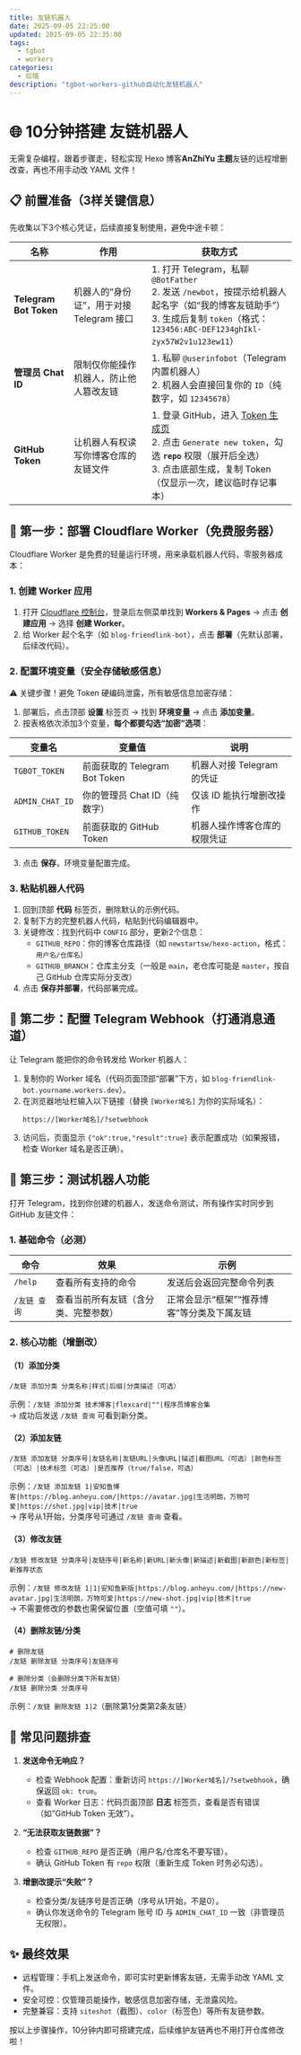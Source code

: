 ```yaml
---
title: 友链机器人
date: 2025-09-05 22:25:00
updated: 2025-09-05 22:35:00
tags:
  - tgbot
  - workers
categories:
  - 后端
description: "tgbot-workers-github自动化友链机器人"
---
```


# 🌐 10分钟搭建 友链机器人

无需复杂编程，跟着步骤走，轻松实现 Hexo 博客**AnZhiYu 主题**友链的远程增删改查，再也不用手动改 YAML 文件！


## 📋 前置准备（3样关键信息）
先收集以下3个核心凭证，后续直接复制使用，避免中途卡顿：

| 名称 | 作用 | 获取方式 |
|------|------|----------------|
| **Telegram Bot Token** | 机器人的“身份证”，用于对接 Telegram 接口 | 1. 打开 Telegram，私聊 `@BotFather` <br> 2. 发送 `/newbot`，按提示给机器人起名字（如“我的博客友链助手”） <br> 3. 生成后复制 `token`（格式：`123456:ABC-DEF1234ghIkl-zyx57W2v1u123ew11`） |
| **管理员 Chat ID** | 限制仅你能操作机器人，防止他人篡改友链 | 1. 私聊 `@userinfobot`（Telegram 内置机器人） <br> 2. 机器人会直接回复你的 `ID`（纯数字，如 `12345678`） |
| **GitHub Token** | 让机器人有权读写你博客仓库的友链文件 | 1. 登录 GitHub，进入 [Token 生成页](https://github.com/settings/tokens) <br> 2. 点击 `Generate new token`，勾选 **`repo`** 权限（展开后全选） <br> 3. 点击底部生成，复制 Token（仅显示一次，建议临时存记事本） |


## 🚀 第一步：部署 Cloudflare Worker（免费服务器）
Cloudflare Worker 是免费的轻量运行环境，用来承载机器人代码，零服务器成本：

### 1. 创建 Worker 应用
1. 打开 [Cloudflare 控制台](https://dash.cloudflare.com/)，登录后左侧菜单找到 **Workers & Pages** → 点击 **创建应用** → 选择 **创建 Worker**。
2. 给 Worker 起个名字（如 `blog-friendlink-bot`），点击 **部署**（先默认部署，后续改代码）。

### 2. 配置环境变量（安全存储敏感信息）
⚠️ 关键步骤！避免 Token 硬编码泄露，所有敏感信息加密存储：
1. 部署后，点击顶部 **设置** 标签页 → 找到 **环境变量** → 点击 **添加变量**。
2. 按表格依次添加3个变量，**每个都要勾选“加密”选项**：

| 变量名 | 变量值 | 说明 |
|--------|--------|------|
| `TGBOT_TOKEN` | 前面获取的 Telegram Bot Token | 机器人对接 Telegram 的凭证 |
| `ADMIN_CHAT_ID` | 你的管理员 Chat ID（纯数字） | 仅该 ID 能执行增删改操作 |
| `GITHUB_TOKEN` | 前面获取的 GitHub Token | 机器人操作博客仓库的权限凭证 |

3. 点击 **保存**，环境变量配置完成。

### 3. 粘贴机器人代码
1. 回到顶部 **代码** 标签页，删除默认的示例代码。
2. 复制下方的完整机器人代码，粘贴到代码编辑器中。
3. 关键修改：找到代码中 `CONFIG` 部分，更新2个信息：
   - `GITHUB_REPO`：你的博客仓库路径（如 `newstartsw/hexo-action`，格式：`用户名/仓库名`）
   - `GITHUB_BRANCH`：仓库主分支（一般是 `main`，老仓库可能是 `master`，按自己 GitHub 仓库实际分支改）
4. 点击 **保存并部署**，代码部署完成。


## 🔗 第二步：配置 Telegram Webhook（打通消息通道）
让 Telegram 能把你的命令转发给 Worker 机器人：
1. 复制你的 Worker 域名（代码页面顶部“部署”下方，如 `blog-friendlink-bot.yourname.workers.dev`）。
2. 在浏览器地址栏输入以下链接（替换 `[Worker域名]` 为你的实际域名）：
   ```
   https://[Worker域名]/?setwebhook
   ```
3. 访问后，页面显示 `{"ok":true,"result":true}` 表示配置成功（如果报错，检查 Worker 域名是否正确）。


## 🎯 第三步：测试机器人功能
打开 Telegram，找到你创建的机器人，发送命令测试，所有操作实时同步到 GitHub 友链文件：

### 1. 基础命令（必测）
| 命令 | 效果 | 示例 |
|------|------|------|
| `/help` | 查看所有支持的命令 | 发送后会返回完整命令列表 |
| `/友链 查询` | 查看当前所有友链（含分类、完整参数） | 正常会显示“框架”“推荐博客”等分类及下属友链 |

### 2. 核心功能（增删改）
#### （1）添加分类
```
/友链 添加分类 分类名称|样式|后缀|分类描述（可选）
```
示例：`/友链 添加分类 技术博客|flexcard|""|程序员博客合集`  
→ 成功后发送 `/友链 查询` 可看到新分类。

#### （2）添加友链
```
/友链 添加友链 分类序号|友链名称|友链URL|头像URL|描述|截图URL（可选）|颜色标签（可选）|技术标签（可选）|是否推荐（true/false，可选）
```
示例：`/友链 添加友链 1|安知鱼博客|https://blog.anheyu.com/|https://avatar.jpg|生活明朗，万物可爱|https://shot.jpg|vip|技术|true`  
→ 序号从1开始，分类序号可通过 `/友链 查询` 查看。

#### （3）修改友链
```
/友链 修改友链 分类序号|友链序号|新名称|新URL|新头像|新描述|新截图|新颜色|新标签|新推荐状态
```
示例：`/友链 修改友链 1|1|安知鱼新版|https://blog.anheyu.com/|https://new-avatar.jpg|生活明朗，万物可爱|https://new-shot.jpg|vip|技术|true`  
→ 不需要修改的参数也需保留位置（空值可填 `""`）。

#### （4）删除友链/分类
```
# 删除友链
/友链 删除友链 分类序号|友链序号

# 删除分类（会删除分类下所有友链）
/友链 删除分类 分类序号
```
示例：`/友链 删除友链 1|2`（删除第1分类第2条友链）


## 🚨 常见问题排查
1. **发送命令无响应？**
   - 检查 Webhook 配置：重新访问 `https://[Worker域名]/?setwebhook`，确保返回 `ok: true`。
   - 查看 Worker 日志：代码页面顶部 **日志** 标签页，查看是否有错误（如“GitHub Token 无效”）。

2. **“无法获取友链数据”？**
   - 检查 `GITHUB_REPO` 是否正确（用户名/仓库名不要写错）。
   - 确认 GitHub Token 有 `repo` 权限（重新生成 Token 时务必勾选）。

3. **增删改提示“失败”？**
   - 检查分类/友链序号是否正确（序号从1开始，不是0）。
   - 确认你发送命令的 Telegram 账号 ID 与 `ADMIN_CHAT_ID` 一致（非管理员无权限）。


## ✨ 最终效果
- 远程管理：手机上发送命令，即可实时更新博客友链，无需手动改 YAML 文件。
- 安全可控：仅管理员能操作，敏感信息加密存储，无泄露风险。
- 完整兼容：支持 `siteshot`（截图）、`color`（标签色）等所有友链参数。

按以上步骤操作，10分钟内即可搭建完成，后续维护友链再也不用打开仓库修改啦！
